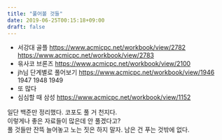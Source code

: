 ```yaml
---
title: "풀어볼 것들"
date: 2019-06-25T00:15:18+09:00
draft: false
---
```


* 서강대 골플 https://www.acmicpc.net/workbook/view/2782 https://www.acmicpc.net/workbook/view/2783
* 윾사코 브론즈 https://www.acmicpc.net/workbook/view/2100 
* jh님 단계별로 풀어보기 https://www.acmicpc.net/workbook/view/1946 1947 1948 1949
* 또 많다
* 심심할 때 삼성 https://www.acmicpc.net/workbook/view/1152

일단 백준만 정리했다. 코포도 풀 거 천지다.  
이렇게나 좋은 자료들이 많은데 안 풀겠다고?  
풀 것들만 잔뜩 늘어놓고 노는 짓은 하지 말자. 남은 건 푸는 것밖에 없다.  